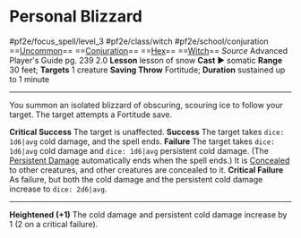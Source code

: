 # Personal Blizzard
#pf2e/focus_spell/level_3 #pf2e/class/witch #pf2e/school/conjuration 
==[Uncommon](../../../../../TTRPGShare-Pathfinder-2E-Vault/rules/traits/uncommon.md)== ==[Conjuration](../../../../../TTRPGShare-Pathfinder-2E-Vault/rules/traits/conjuration.md)== ==[Hex](../../../Traits/Hex.md)== ==[Witch](../../../Traits/Witch.md)==
*Source* Advanced Player's Guide pg. 239 2.0
**Lesson** lesson of snow
**Cast** ► somatic
**Range** 30 feet; **Targets** 1 creature
**Saving Throw** Fortitude; **Duration** sustained up to 1 minute

---
You summon an isolated blizzard of obscuring, scouring ice to follow your target. The target attempts a Fortitude save.

**Critical Success** The target is unaffected.
**Success** The target takes `dice: 1d6|avg` cold damage, and the spell ends.
**Failure** The target takes `dice: 1d6|avg` cold damage and `dice: 1d6|avg` persistent cold damage. (The [Persistent Damage](../../../Conditions/Persistent%20Damage.md) automatically ends when the spell ends.) It is [Concealed](../../../Conditions/Concealed.md) to other creatures, and other creatures are concealed to it.
**Critical Failure** As failure, but both the cold damage and the persistent cold damage increase to `dice: 2d6|avg`.

<hr>

**Heightened (+1)** The cold damage and persistent cold damage increase by 1 (2 on a critical failure).